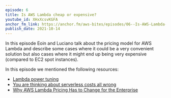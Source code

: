 ```yaml
---
episode: 6
title: Is AWS Lambda cheap or expensive?
youtube_id: XHxXcsvKGFA
anchor_fm_link: https://anchor.fm/aws-bites/episodes/06--Is-AWS-Lambda-cheap-or-expensive-e17ocg4
publish_date: 2021-10-14
---
```



In this episode Eoin and Luciano talk about the pricing model for AWS Lambda and describe some cases where it could be a very convenient solution but also cases where it might end up being very expensive (compared to EC2 spot instances).

In this episode we mentioned the following resources:

  - [Lambda power tuning](https://github.com/alexcasalboni/aws-lambda-power-tuning)
  - [You are thinking about serverless costs all wrong](https://theburningmonk.com/2019/01/you-are-thinking-about-serverless-costs-all-wrong/)
  - [Why AWS Lambda Pricing Has to Change for the Enterprise](https://www.infoq.com/articles/aws-lambda-price-change/)
   
 